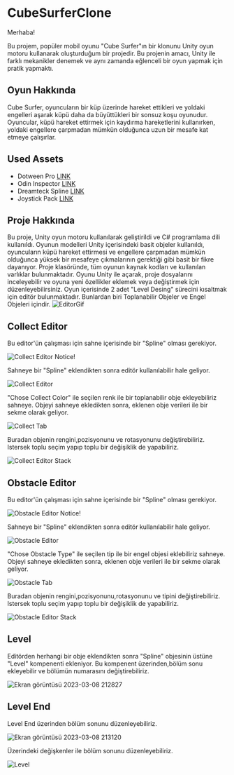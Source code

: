 # CubeSurferClone
 
Merhaba!

Bu projem, popüler mobil oyunu "Cube Surfer"ın bir klonunu Unity oyun motoru kullanarak oluşturduğum bir projedir. Bu projenin amacı, Unity ile farklı mekanikler denemek ve aynı zamanda eğlenceli bir oyun yapmak için pratik yapmaktı.

## Oyun Hakkında
Cube Surfer, oyuncuların bir küp üzerinde hareket ettikleri ve yoldaki engelleri aşarak küpü daha da büyüttükleri bir sonsuz koşu oyunudur. Oyuncular, küpü hareket ettirmek için kaydırma hareketlerini kullanırken, yoldaki engellere çarpmadan mümkün olduğunca uzun bir mesafe kat etmeye çalışırlar.

## Used Assets
- Dotween Pro [LINK](https://assetstore.unity.com/packages/tools/visual-scripting/dotween-pro-32416)
- Odin Inspector [LINK](https://assetstore.unity.com/packages/tools/utilities/odin-inspector-and-serializer-89041)
- Dreamteck Spline [LINK](https://assetstore.unity.com/packages/tools/utilities/dreamteck-splines-61926)
- Joystick Pack [LINK](https://assetstore.unity.com/packages/tools/input-management/joystick-pack-107631)

## Proje Hakkında
Bu proje, Unity oyun motoru kullanılarak geliştirildi ve C# programlama dili kullanıldı. Oyunun modelleri Unity içerisindeki basit objeler kullanıldı, oyuncuların küpü hareket ettirmesi ve engellere çarpmadan mümkün olduğunca yüksek bir mesafeye çıkmalarının gerektiği gibi basit bir fikre dayanıyor.
Proje klasöründe, tüm oyunun kaynak kodları ve kullanılan varlıklar bulunmaktadır. Oyunu Unity ile açarak, proje dosyalarını inceleyebilir ve oyuna yeni özellikler eklemek veya değiştirmek için düzenleyebilirsiniz. Oyun içerisinde 2 adet "Level Desing" sürecini kısaltmak için editör bulunmaktadır. Bunlardan biri Toplanabilir Objeler ve Engel Objeleri içindir. 
![EditorGif](https://user-images.githubusercontent.com/76155610/223783092-4f793f8d-1083-459b-86eb-d02fe1d5ddb4.gif)

## Collect Editor
Bu editor'ün çalışması için sahne içerisinde bir "Spline" olması gerekiyor.

![Collect Editor Notice!](https://user-images.githubusercontent.com/76155610/223788465-1de41cc8-6f97-4e5f-b218-c90cf9516c5f.png)

Sahneye bir "Spline" eklendikten sonra editör kullanılabilir hale geliyor.

![Collect Editor](https://user-images.githubusercontent.com/76155610/223789167-e442ae06-4e1d-49c9-9eca-8b7fa6af6d9a.png)

"Chose Collect Color" ile seçilen renk ile bir toplanabilir obje ekleyebiliriz sahneye.
Objeyi sahneye ekledikten sonra, eklenen obje verileri ile bir sekme olarak geliyor.

![Collect Tab](https://user-images.githubusercontent.com/76155610/223792791-9714f27d-9002-41fd-9645-5e0ee9eb233a.png)

Buradan objenin rengini,pozisyonunu ve rotasyonunu değiştirebiliriz.
Istersek toplu seçim yapıp toplu bir değişiklik de yapabiliriz.

![Collect Editor Stack](https://user-images.githubusercontent.com/76155610/223793316-baab11db-9ac4-440e-8a15-577d3e97f0a2.png)

## Obstacle Editor
Bu editor'ün çalışması için sahne içerisinde bir "Spline" olması gerekiyor.

![Obstacle Editor Notice!](https://user-images.githubusercontent.com/76155610/223794073-8da9e2da-31b8-483b-a510-119ea496b9ec.png)

Sahneye bir "Spline" eklendikten sonra editör kullanılabilir hale geliyor.

![Obstacle Editor](https://user-images.githubusercontent.com/76155610/223794210-de6b108a-41c5-4d8b-ac32-cc56cdd42e1c.png)

"Chose Obstacle Type" ile seçilen tip ile bir engel objesi eklebiliriz sahneye.
Objeyi sahneye ekledikten sonra, eklenen obje verileri ile bir sekme olarak geliyor.

![Obstacle Tab](https://user-images.githubusercontent.com/76155610/223796097-f88d7859-aa60-4bfb-a98a-9de02b9b4e79.png)

Buradan objenin rengini,pozisyonunu,rotasyonunu ve tipini değiştirebiliriz.
Istersek toplu seçim yapıp toplu bir değişiklik de yapabiliriz.

![Obstacle Editor Stack](https://user-images.githubusercontent.com/76155610/223796966-b25c0b22-767e-44d2-80d3-cd8f00d5f53d.png)

## Level

Editörden herhangi bir obje eklendikten sonra "Spline" objesinin üstüne "Level" kompenenti ekleniyor.
Bu kompenent üzerinden,bölüm sonu ekleyebilir ve bölümün numarasını değiştirebiliriz.

![Ekran görüntüsü 2023-03-08 212827](https://user-images.githubusercontent.com/76155610/223802907-3885e6ae-e64d-4ba0-9d5e-1cde1b983c77.png)

## Level End

Level End üzerinden bölüm sonunu düzenleyebiliriz.

![Ekran görüntüsü 2023-03-08 213120](https://user-images.githubusercontent.com/76155610/223803608-c3ad4f42-6d73-4bae-bf8e-8e20b6cf51f5.png)

Üzerindeki değişkenler ile bölüm sonunu düzenleyebiliriz.

![Level](https://user-images.githubusercontent.com/76155610/223804748-83843ada-8e4a-4efc-81b6-9b84cd797041.gif)
